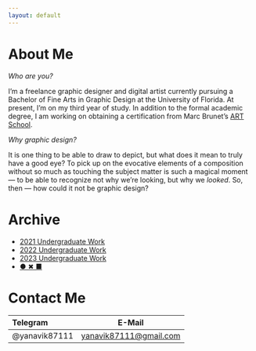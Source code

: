 ```yaml
---
layout: default
---
```


# About Me

*Who are you?*

I’m a freelance graphic designer and digital artist currently pursuing a Bachelor of Fine Arts in Graphic Design at the University of Florida. At present, I’m on my third year of study. In addition to the formal academic degree, I am working on obtaining a certification from Marc Brunet’s [ART School](http://cbr.sh/eqcb55).

*Why graphic design?*

It is one thing to be able to draw to depict, but what does it mean to truly have a good eye? To pick up on the evocative elements of a composition without so much as touching the subject matter is such a magical moment — to be able to recognize not why we’re looking, but why we *looked*. So, then — how could it not be graphic design?


# Archive

* [2021 Undergraduate Work](./main_undergraduate21.html)
* [2022 Undergraduate Work](./main_undergraduate22.html)
* [2023 Undergraduate Work](./main_undergraduate23.html)
* [● ✖ ■](https://thenounproject.com/paccvetbl/)

# Contact Me

|Telegram                |E-Mail                |
|:-----------------------|----------------------|
|@yanavik87111           |yanavik87111@gmail.com|

